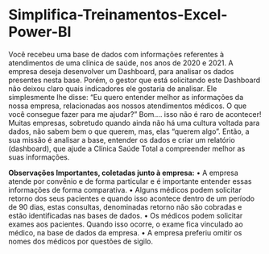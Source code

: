 # Simplifica-Treinamentos-Excel-Power-BI

Você recebeu uma base de dados com informações referentes à atendimentos de uma clínica de saúde, nos anos de 2020 e 2021.
A empresa deseja desenvolver um Dashboard, para analisar os dados presentes nesta base. Porém, o gestor que está solicitando este Dashboard não deixou claro quais indicadores ele gostaria de analisar. Ele simplesmente lhe disse:
“Eu quero entender melhor as informações da nossa empresa, relacionadas aos nossos atendimentos médicos. O que você consegue fazer para me ajudar?”
Bom.... isso não é raro de acontecer! Muitas empresas, sobretudo quando ainda não há uma cultura voltada para dados, não sabem bem o que querem, mas, elas “querem algo”.
Então, a sua missão é analisar a base, entender os dados e criar um relatório (dashboard), que ajude a Clínica Saúde Total a compreender melhor as suas informações.

**Observações Importantes, coletadas junto à empresa:**
•	A empresa atende por convênio e de forma particular e é importante entender essas informações de forma comparativa.
•	Alguns médicos podem solicitar retorno dos seus pacientes e quando isso acontece dentro de um período de 90 dias, estas consultas, denominadas retorno não são cobradas e estão identificadas nas bases de dados.
•	Os médicos podem solicitar exames aos pacientes. Quando isso ocorre, o exame fica vinculado ao médico, na base de dados da empresa.
•	A empresa preferiu omitir os nomes dos médicos por questões de sigilo.
